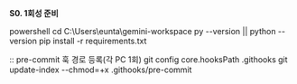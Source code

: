 **S0. 1회성 준비**

powershell
cd C:\Users\eunta\gemini-workspace
py --version || python --version
pip install -r requirements.txt

:: pre-commit 훅 경로 등록(각 PC 1회)
git config core.hooksPath .githooks
git update-index --chmod=+x .githooks/pre-commit
